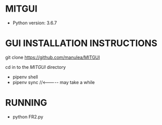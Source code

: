 # MITGUI
- Python version: 3.6.7

# GUI INSTALLATION INSTRUCTIONS
git clone https://github.com/manulea/MITGUI

cd in to the *MITGUI* directory
* pipenv shell
* pipenv sync //<----- may take a while

# RUNNING

* python FR2.py

#
